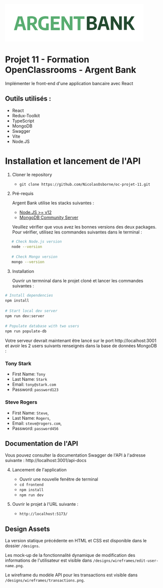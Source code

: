 ![Logo de Argent Bank](./frontend/public/argentBankLogo.png)

# Projet 11 - Formation OpenClassrooms - Argent Bank

Implémenter le front-end d'une application bancaire avec React

## Outils utilisés :

- React
- Redux-Toolkit
- TypeScript
- MongoDB
- Swagger
- Vite
- Node.JS

# Installation et lancement de l'API

1. Cloner le repository

   - `git clone https://github.com/NicolasOsborne/oc-projet-11.git`

2. Pré-requis

   Argent Bank utilise les stacks suivantes :

   - [Node.JS >= v12](https://nodejs.org/en/)
   - [MongoDB Community Server](https://www.mongodb.com/try/download/community)

   Veuillez vérifier que vous avez les bonnes versions des deux packages. Pour vérifier, utilisez les commandes suivantes dans le terminal :

```bash
   # Check Node.js version
   node --version

   # Check Mongo version
   mongo --version
```

3. Installation

   Ouvrir un termninal dans le projet cloné et lancer les commandes suivantes :

```bash
# Install dependencies
npm install

# Start local dev server
npm run dev:server

# Populate database with two users
npm run populate-db
```

Votre serveur devrait maintenant être lancé sur le port http://localhost:3001 et avoir les 2 users suivants renseignés dans la base de données MongoDB :

### Tony Stark

- First Name: `Tony`
- Last Name: `Stark`
- Email: `tony@stark.com`
- Password: `password123`

### Steve Rogers

- First Name: `Steve`,
- Last Name: `Rogers`,
- Email: `steve@rogers.com`,
- Password: `password456`

## Documentation de l'API

Vous pouvez consulter la documentation Swagger de l'API à l'adresse suivante : http://localhost:3001/api-docs

4. Lancement de l'application

   - Ouvrir une nouvelle fenêtre de terminal
   - `cd frontend`
   - `npm install`
   - `npm run dev`

5. Ouvrir le projet à l'URL suivante :

   - `http://localhost:5173/`

## Design Assets

La version statique précédente en HTML et CSS est disponible dans le dossier `/designs`.

Les mock-up de la fonctionnalité dynamique de modification des informations de l'utilisateur est visible dans `/designs/wireframes/edit-user-name.png`.

Le wireframe du modèle API pour les transactions est visible dans `/designs/wireframes/transactions.png`.
